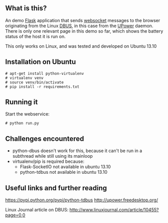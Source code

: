 What is this?
-------------
An demo [Flask](http://flask.pocoo.org/) application that sends
[websocket](http://en.wikipedia.org/wiki/WebSocket)
messages to the browser originating from the Linux
[DBUS](http://www.freedesktop.org/wiki/Software/dbus/),
in this case from the [UPower](http://upower.freedesktop.org/) daemon.
There is only one relevant page in this demo so far, which shows the
battery status of the host it is run on.

This only works on Linux, and was tested and developed on Ubuntu 13.10

Installation on Ubuntu
----------------------

    # apt-get install python-virtualenv
    # virtualenv venv
    # source venv/bin/activate
    # pip install -r requirements.txt

Running it
----------
Start the webservice:
 
    # python run.py

Challenges encountered
----------------------
- python-dbus doesn't work for this, because it can't be run in a subthread
  while still using its mainloop
- virtualenv/pip is required because:
	- Flask-SocketIO not available in ubuntu 13.10
	- python-tdbus not available in ubuntu 13.10


Useful links and further reading
--------------------------------
https://pypi.python.org/pypi/python-tdbus
http://upower.freedesktop.org/

Linux Journal article on DBUS:
http://www.linuxjournal.com/article/10455?page=0,0


